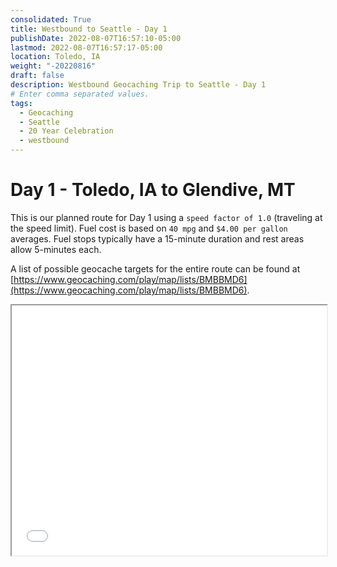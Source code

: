 ```yaml
---
consolidated: True
title: Westbound to Seattle - Day 1
publishDate: 2022-08-07T16:57:10-05:00
lastmod: 2022-08-07T16:57:17-05:00
location: Toledo, IA
weight: "-20220816"
draft: false
description: Westbound Geocaching Trip to Seattle - Day 1
# Enter comma separated values.
tags:
  - Geocaching
  - Seattle
  - 20 Year Celebration
  - westbound
---
```


# Day 1 - Toledo, IA to Glendive, MT   

This is our planned route for Day 1 using a `speed factor of 1.0` (traveling at the speed limit).  Fuel cost is based on `40 mpg` and `$4.00 per gallon` averages.  Fuel stops typically have a 15-minute duration and rest areas allow 5-minutes each. 

A list of possible geocache targets for the entire route can be found at [https://www.geocaching.com/play/map/lists/BMBBMD6](https://www.geocaching.com/play/map/lists/BMBBMD6).  

<iframe src="/html/Westbound-Day-1.html" style="width: 100%; height: 400px; border:1;" title="Westbound Day 1"></iframe>